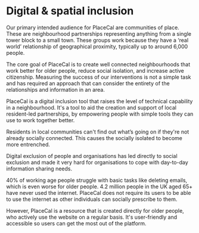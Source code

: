 # Digital & spatial inclusion

Our primary intended audience for PlaceCal are communities of place. These are neighbourhood partnerships representing anything from a single tower block to a small town. These groups work because they have a ‘real world’ relationship of geographical proximity, typically up to around 6,000 people.

The core goal of PlaceCal is to create well connected neighbourhoods that work better for older people, reduce social isolation, and increase active citizenship. Measuring the success of our interventions is not a simple task and has required an approach that can consider the entirety of the relationships and information in an area.

PlaceCal is a digital inclusion tool that raises the level of technical capability in a neighbourhood. It's a tool to aid the creation and support of local resident-led partnerships, by empowering people with simple tools they can use to work together better.

Residents in local communities can't find out what’s going on if they're not already socially connected. This causes the socially isolated to become more entrenched.

Digital exclusion of people and organisations has led directly to social exclusion and made it very hard for organisations to cope with day-to-day information sharing needs.

40% of working age people struggle with basic tasks like deleting emails, which is even worse for older people. 4.2 million people in the UK aged 65+ have never used the internet. PlaceCal does not require its users to be able to use the internet as other individuals can socially prescribe to them.

However, PlaceCal is a resource that is created directly for older people, who actively use the website on a regular basis. It's user-friendly and accessible so users can get the most out of the platform.
